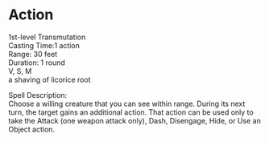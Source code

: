 # Action
1st-level Transmutation<br>
Casting Time:1 action<br>
Range: 30 feet<br>
Duration: 1 round<br>
V, S, M<br>
a shaving of licorice root

Spell Description:<br>
Choose a willing creature that you can see within range. During its next turn, the target gains an additional action. That action can be used only to take the Attack (one weapon attack only), Dash, Disengage, Hide, or Use an Object action.

